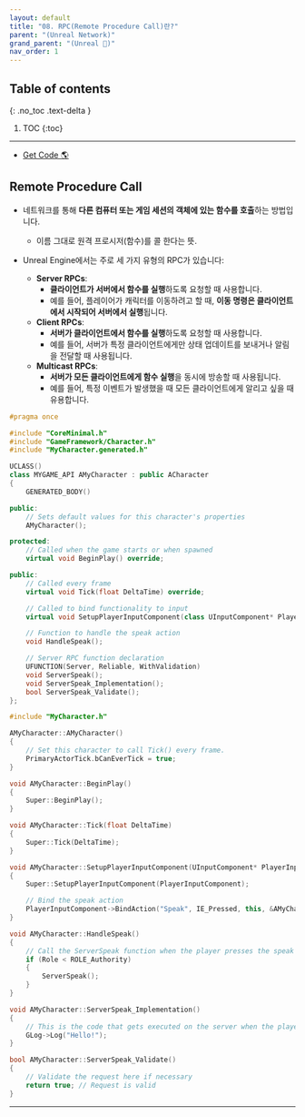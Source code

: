 ```yaml
---
layout: default
title: "08. RPC(Remote Procedure Call)란?"
parent: "(Unreal Network)"
grand_parent: "(Unreal 🚀)"
nav_order: 1
---
```


## Table of contents
{: .no_toc .text-delta }

1. TOC
{:toc}

---

* [Get Code 🌎](https://github.com/Arthur880708/Unreal_Example_Network/tree/8)

## Remote Procedure Call

* 네트워크를 통해 **다른 컴퓨터 또는 게임 세션의 객체에 있는 함수를 호출**하는 방법입니다. 
    * 이름 그대로 원격 프로시저(함수)를 콜 한다는 뜻.

* Unreal Engine에서는 주로 세 가지 유형의 RPC가 있습니다:
    * **Server RPCs**: 
        * **클라이언트가 서버에서 함수를 실행**하도록 요청할 때 사용합니다. 
        * 예를 들어, 플레이어가 캐릭터를 이동하려고 할 때, **이동 명령은 클라이언트에서 시작되어 서버에서 실행**됩니다.
    * **Client RPCs**: 
        * **서버가 클라이언트에서 함수를 실행**하도록 요청할 때 사용합니다. 
        * 예를 들어, 서버가 특정 클라이언트에게만 상태 업데이트를 보내거나 알림을 전달할 때 사용됩니다.
    * **Multicast RPCs**: 
        * **서버가 모든 클라이언트에게 함수 실행**을 동시에 방송할 때 사용됩니다. 
        * 예를 들어, 특정 이벤트가 발생했을 때 모든 클라이언트에게 알리고 싶을 때 유용합니다.

```cpp
#pragma once

#include "CoreMinimal.h"
#include "GameFramework/Character.h"
#include "MyCharacter.generated.h"

UCLASS()
class MYGAME_API AMyCharacter : public ACharacter
{
    GENERATED_BODY()

public:
    // Sets default values for this character's properties
    AMyCharacter();

protected:
    // Called when the game starts or when spawned
    virtual void BeginPlay() override;

public:
    // Called every frame
    virtual void Tick(float DeltaTime) override;

    // Called to bind functionality to input
    virtual void SetupPlayerInputComponent(class UInputComponent* PlayerInputComponent) override;

    // Function to handle the speak action
    void HandleSpeak();

    // Server RPC function declaration
    UFUNCTION(Server, Reliable, WithValidation)
    void ServerSpeak();
    void ServerSpeak_Implementation();
    bool ServerSpeak_Validate();
};
```

```cpp
#include "MyCharacter.h"

AMyCharacter::AMyCharacter()
{
    // Set this character to call Tick() every frame.
    PrimaryActorTick.bCanEverTick = true;
}

void AMyCharacter::BeginPlay()
{
    Super::BeginPlay();
}

void AMyCharacter::Tick(float DeltaTime)
{
    Super::Tick(DeltaTime);
}

void AMyCharacter::SetupPlayerInputComponent(UInputComponent* PlayerInputComponent)
{
    Super::SetupPlayerInputComponent(PlayerInputComponent);

    // Bind the speak action
    PlayerInputComponent->BindAction("Speak", IE_Pressed, this, &AMyCharacter::HandleSpeak);
}

void AMyCharacter::HandleSpeak()
{
    // Call the ServerSpeak function when the player presses the speak key
    if (Role < ROLE_Authority)
    {
        ServerSpeak();
    }
}

void AMyCharacter::ServerSpeak_Implementation()
{
    // This is the code that gets executed on the server when the player speaks
    GLog->Log("Hello!");
}

bool AMyCharacter::ServerSpeak_Validate()
{
    // Validate the request here if necessary
    return true; // Request is valid
}

```

---

